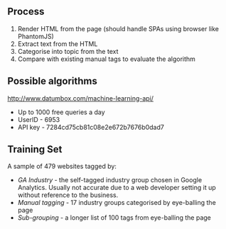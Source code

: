 
Process
-------

1. Render HTML from the page (should handle SPAs using browser like PhantomJS)
2. Extract text from the HTML
3. Categorise into topic from the text
4. Compare with existing manual tags to evaluate the algorithm

Possible algorithms
-------------------

http://www.datumbox.com/machine-learning-api/
* Up to 1000 free queries a day
* UserID - 6953
* API key - 7284cd75cb81c08e2e672b7676b0dad7


Training Set
------------

A sample of 479 websites tagged by:
* _GA Industry_ - the self-tagged industry group chosen in Google Analytics.  Usually not accurate due to a web developer setting it up without reference to the business.
* _Manual tagging_ - 17 industry groups categorised by eye-balling the page
* _Sub-grouping_ - a longer list of 100 tags from eye-balling the page